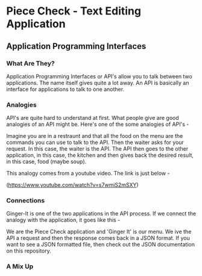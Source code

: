 # Piece Check - Text Editing Application
## Application Programming Interfaces
### What Are They?

Application Programming Interfaces or API's allow you to talk between two applications. The name itself gives quite a lot away. An API is basically an interface for applications to talk to one another.

### Analogies

API's are quite hard to understand at first. What people give are good analogies of an API might be. Here's one of the some analogies of API's -

Imagine you are in a restraunt and that all the food on the menu are the commands you can use to talk to the API. Then the waiter asks for your request. In this case, the waiter is the API. The API then goes to the other application, in this case, the kitchen and then gives back the desired result, in this case, food (maybe soup).

This analogy comes from a youtube video. The link is just below -

(https://www.youtube.com/watch?v=s7wmiS2mSXY)

### Connections

Ginger-It is one of the two applications in the API process. If we connect the analogy with the application, it goes like this - 

We are the Piece Check application and 'Ginger It' is our menu. We ive the API a request and then the response comes back in a JSON format. If you want to see a JSON formatted file, then check out the JSON documentation on this repository.

### A Mix Up
